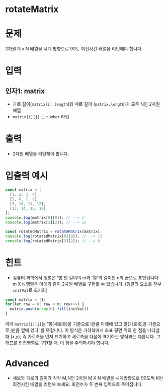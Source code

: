 # rotateMatrix
# 문제
2차원 N x N 배열을 시계 방향으로 90도 회전시킨 배열을 리턴해야 합니다.

# 입력
## 인자1: matrix
- 가로 길이(`matrix[i].length`)와 세로 길이 (`matrix.length`)가 모두 N인 2차원 배열
- `matrix[i][j]` 는 `number` 타입

# 출력
- 2차원 배열을 리턴해야 합니다.

# 입출력 예시
```javascript
const matrix = [
  [1, 2, 3, 4],
  [5, 6, 7, 8],
  [9, 10, 11, 12],
  [13, 14, 15, 16],
];
console.log(matrix[0][0]); // --> 1
console.log(matrix[3][2]); // --> 15

const rotatedMatrix = rotateMatrix(matrix);
console.log(rotatedMatrix[0][0]); // --> 13
console.log(rotatedMatrix[3][2]); // --> 8
```

# 힌트
- 컴퓨터 과학에서 행렬은 '행'인 길이의 m과 '열'의 길이인 n의 곱으로 표현됩니다. m X n 행렬은 아래와 같이 2차원 배열로 구현할 수 있습니다. (행렬의 요소를 전부 `initVal`로 초기화)

```javascript
const matrix = [];
for(let row = 0; row < m; row++>) {
  matrix.push(Array(n).fill(initVal))
}
```

이때 `matrix[i][j]`는 '행(세로축)을 기준으로 i만큼 아래에 있고 열(가로축)을 기준으로 j만큼 옆에 있다.'를 뜻합니다. 이 방식은 기하학에서 좌표 평면 위의 한 점을 나타낼 때 (x,y), 즉 가로축을 먼저 표기하고 세로축을 다음에 표기하는 방식과는 다릅니다. 그래프를 입접행렬로 구현할 때, 이 점을 주의하셔야 합니다.

# Advanced
- 세로와 가로의 길이가 각각 M,N인 2차원 M X N 배열을 시계방향으로 90도씩 K번 회전시킨 배열을 리턴해 보세요. 회전수가 두 번째 입력으로 주어집니다.